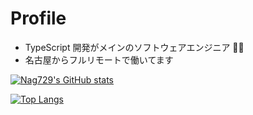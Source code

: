 # Profile

- TypeScript 開発がメインのソフトウェアエンジニア 👨‍💻
- 名古屋からフルリモートで働いてます

[![Nag729's GitHub stats](https://nag729-github-readme-stats.vercel.app/api?username=Nag729&hide=contribs&count_private=true&show_icons=true&theme=vue-dark)](https://github.com/anuraghazra/github-readme-stats)

[![Top Langs](https://github-readme-stats.vercel.app/api/top-langs/?username=Nag729&theme=vue-dark)](https://github.com/anuraghazra/github-readme-stats)
